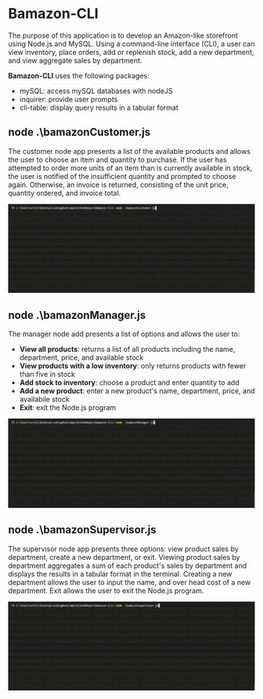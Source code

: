# Bamazon-CLI

The purpose of this application is to develop an Amazon-like storefront using Node.js and MySQL. Using a command-line interface (CLI), a user can view inventory, place orders, add or replenish stock, add a new department, and view aggregate sales by department. 

**Bamazon-CLI** uses the following packages:
* mySQL: access mySQL databases with nodeJS
* inquirer: provide user prompts 
* cli-table: display query results in a tabular format 

[mySQL]: https://www.npmjs.com/package/mysql
[inquirer]: https://www.npmjs.com/package/inquirer
[cli-table]: https://www.npmjs.com/package/cli-table

## node .\bamazonCustomer.js

The customer node app presents a list of the available products and allows the user to choose an item and quantity to purchase. If the user has attempted to order more units of an item than is currently available in stock, the user is notified of the insufficient quantity and prompted to choose again. Otherwise, an invoice is returned, consisting of the unit price, quantity ordered, and invoice total.

![Bamazon-CLI Customer Node App Gif](./images/Customer.gif)

## node .\bamazonManager.js

The manager node add presents a list of options and allows the user to:
* **View all products**: returns a list of all products including the name, department, price, and available stock
* **View products with a low inventory**: only returns products with fewer than five in stock
* **Add stock to inventory**: choose a product and enter quantity to add
* **Add a new product**: enter a new product's name, department, price, and availabile stock
* **Exit**: exit the Node.js program 

![Bamazon-CLI Manager Node App Gif](./images/Manager.gif)

## node .\bamazonSupervisor.js

The supervisor node app presents three options: view product sales by department, create a new department, or exit. Viewing product sales by department aggregates a sum of each product's sales by department and displays the results in a tabular format in the terminal. Creating a new department allows the user to input the name, and over head cost of a new department. Exit allows the user to exit the Node.js program.

![Bamazon-CLI Supervisor Node App Gif](./images/Supervisor.gif)
